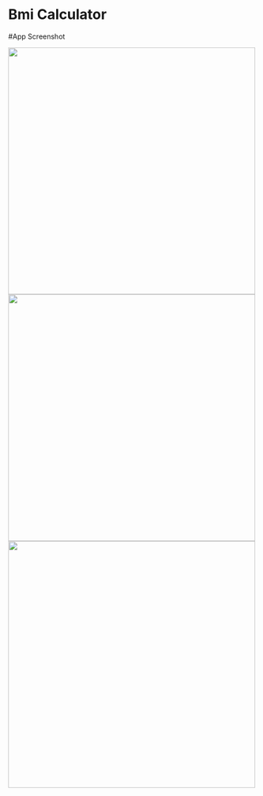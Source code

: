 # Bmi Calculator

#App Screenshot

<img src="https://user-images.githubusercontent.com/67529119/192234252-e9982c23-f1bf-4309-8811-4aefda15309d.jpeg" height="500"/>

<img src="https://user-images.githubusercontent.com/67529119/192234724-eab2d640-92a5-43e3-8a07-344d3194a439.jpeg" height="500"/>

<img src="https://user-images.githubusercontent.com/67529119/192234962-693bb573-9b41-4114-9865-54e108b06eeb.jpeg" height="500"/>
